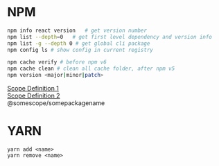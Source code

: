 # NPM

```bash
npm info react version   # get version number 
npm list --depth=0   # get first level dependency and version info
npm list -g --depth 0 # get global cli package
npm config ls # show config in current registry

npm cache verify # before npm v6
npm cache clean # clean all cache folder, after npm v5
npm version <major|minor|patch>

```

[Scope Definition 1](https://docs.npmjs.com/misc/scope)  
[Scope Definition 2](https://docs.npmjs.com/getting-started/scoped-packages)  
@somescope/somepackagename



# YARN
```
yarn add <name>
yarn remove <name>
```

